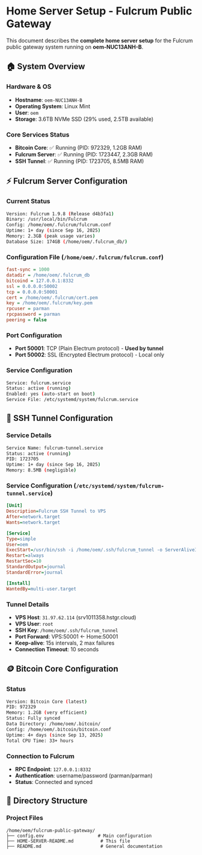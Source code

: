 # Home Server Setup - Fulcrum Public Gateway

This document describes the **complete home server setup** for the Fulcrum public gateway system running on **oem-NUC13ANH-B**.

## 🏠 **System Overview**

### Hardware & OS
- **Hostname**: `oem-NUC13ANH-B`
- **Operating System**: Linux Mint
- **User**: `oem`
- **Storage**: 3.6TB NVMe SSD (29% used, 2.5TB available)

### Core Services Status
- **Bitcoin Core**: ✅ Running (PID: 972329, 1.2GB RAM)
- **Fulcrum Server**: ✅ Running (PID: 1723447, 2.3GB RAM)  
- **SSH Tunnel**: ✅ Running (PID: 1723705, 8.5MB RAM)

## ⚡ **Fulcrum Server Configuration**

### Current Status
```bash
Version: Fulcrum 1.9.8 (Release d4b3fa1)
Binary: /usr/local/bin/Fulcrum
Config: /home/oem/.fulcrum/fulcrum.conf
Uptime: 1+ day (since Sep 16, 2025)
Memory: 2.3GB (peak usage varies)
Database Size: 174GB (/home/oem/.fulcrum_db/)
```

### Configuration File (`/home/oem/.fulcrum/fulcrum.conf`)
```ini
fast-sync = 1000
datadir = /home/oem/.fulcrum_db
bitcoind = 127.0.0.1:8332
ssl = 0.0.0.0:50002
tcp = 0.0.0.0:50001
cert = /home/oem/.fulcrum/cert.pem
key = /home/oem/.fulcrum/key.pem
rpcuser = parman
rpcpassword = parman
peering = false
```

### Port Configuration
- **Port 50001**: TCP (Plain Electrum protocol) - **Used by tunnel**
- **Port 50002**: SSL (Encrypted Electrum protocol) - Local only

### Service Configuration
```bash
Service: fulcrum.service
Status: active (running)
Enabled: yes (auto-start on boot)
Service File: /etc/systemd/system/fulcrum.service
```

## 🔐 **SSH Tunnel Configuration**

### Service Details
```bash
Service Name: fulcrum-tunnel.service
Status: active (running) 
PID: 1723705
Uptime: 1+ day (since Sep 16, 2025)
Memory: 8.5MB (negligible)
```

### Service Configuration (`/etc/systemd/system/fulcrum-tunnel.service`)
```ini
[Unit]
Description=Fulcrum SSH Tunnel to VPS
After=network.target
Wants=network.target

[Service]
Type=simple
User=oem
ExecStart=/usr/bin/ssh -i /home/oem/.ssh/fulcrum_tunnel -o ServerAliveInterval=15 -o ServerAliveCountMax=2 -o ConnectTimeout=10 -o ExitOnForwardFailure=yes -N -R 50001:localhost:50001 root@31.97.62.114
Restart=always
RestartSec=10
StandardOutput=journal
StandardError=journal

[Install]
WantedBy=multi-user.target
```

### Tunnel Details
- **VPS Host**: `31.97.62.114` (srv1011358.hstgr.cloud)
- **VPS User**: `root`
- **SSH Key**: `/home/oem/.ssh/fulcrum_tunnel`
- **Port Forward**: VPS:50001 ← Home:50001
- **Keep-alive**: 15s intervals, 2 max failures
- **Connection Timeout**: 10 seconds

## 🪙 **Bitcoin Core Configuration**

### Status
```bash
Version: Bitcoin Core (latest)
PID: 972329
Memory: 1.2GB (very efficient)
Status: Fully synced
Data Directory: /home/oem/.bitcoin/
Config: /home/oem/.bitcoin/bitcoin.conf
Uptime: 4+ days (since Sep 13, 2025)
Total CPU Time: 33+ hours
```

### Connection to Fulcrum
- **RPC Endpoint**: `127.0.0.1:8332`
- **Authentication**: username/password (parman/parman)
- **Status**: Connected and synced

## 📁 **Directory Structure**

### Project Files
```
/home/oem/fulcrum-public-gateway/
├── config.env                    # Main configuration
├── HOME-SERVER-README.md          # This file
├── README.md                      # General documentation
